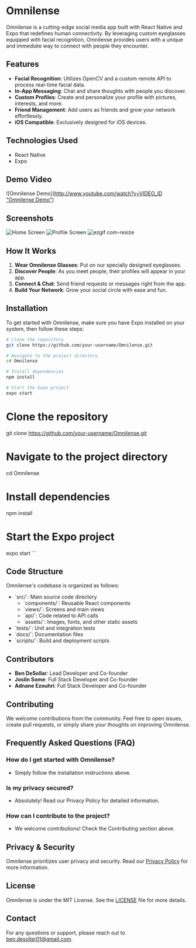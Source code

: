 # Omnilense

Omnilense is a cutting-edge social media app built with React Native and Expo that redefines human connectivity. By leveraging custom eyeglasses equipped with facial recognition, Omnilense provides users with a unique and immediate way to connect with people they encounter.

## Features

- **Facial Recognition**: Utilizes OpenCV and a custom remote API to process real-time facial data.
- **In-App Messaging**: Chat and share thoughts with people you discover.
- **Custom Profiles**: Create and personalize your profile with pictures, interests, and more.
- **Friend Management**: Add users as friends and grow your network effortlessly.
- **iOS Compatible**: Exclusively designed for iOS devices.

## Technologies Used

- React Native
- Expo

## Demo Video

![Omnilense Demo]([http://www.youtube.com/watch?v=VIDEO_ID "Omnilense Demo"](https://www.youtube.com/watch?v=en4AzZk6zWw&list=TLGGA1rk4rFpHYMyODA3MjAyMw))

## Screenshots

![Home Screen](url-to-home-screen)
![Profile Screen](url-to-profile-screen)
![ezgif com-resize](https://user-images.githubusercontent.com/71299314/230247563-45df9ba0-3a60-49b2-964c-801941a67b49.gif)

## How It Works

1. **Wear Omnilense Glasses**: Put on our specially designed eyeglasses.
2. **Discover People**: As you meet people, their profiles will appear in your app.
3. **Connect & Chat**: Send friend requests or messages right from the app.
4. **Build Your Network**: Grow your social circle with ease and fun.

## Installation

To get started with Omnilense, make sure you have Expo installed on your system, then follow these steps:

```bash
# Clone the repository
git clone https://github.com/your-username/Omnilense.git

# Navigate to the project directory
cd Omnilense

# Install dependencies
npm install

# Start the Expo project
expo start
```

# Clone the repository
git clone https://github.com/your-username/Omnilense.git

# Navigate to the project directory
cd Omnilense

# Install dependencies
npm install

# Start the Expo project
expo start
\`\`\`

## Code Structure

Omnilense's codebase is organized as follows:

- \`src/\`: Main source code directory
  - \`components/\`: Reusable React components
  - \`views/\`: Screens and main views
  - \`api/\`: Code related to API calls
  - \`assets/\`: Images, fonts, and other static assets
- \`tests/\`: Unit and integration tests
- \`docs/\`: Documentation files
- \`scripts/\`: Build and deployment scripts

## Contributors

- **Ben DeSollar**: Lead Developer and Co-founder
- **Joslin Some**: Full Stack Developer and Co-founder
- **Adnane Ezouhri**: Full Stack Developer and Co-founder

## Contributing

We welcome contributions from the community. Feel free to open issues, create pull requests, or simply share your thoughts on improving Omnilense.

## Frequently Asked Questions (FAQ)

### How do I get started with Omnilense?
- Simply follow the installation instructions above.

### Is my privacy secured?
- Absolutely! Read our Privacy Policy for detailed information.

### How can I contribute to the project?
- We welcome contributions! Check the Contributing section above.

## Privacy & Security

Omnilense prioritizes user privacy and security. Read our [Privacy Policy](PRIVACY_POLICY.md) for more information.

## License

Omnilense is under the MIT License. See the [LICENSE](LICENSE.md) file for more details.

## Contact

For any questions or support, please reach out to [ben.desollar01@gmail.com](mailto:ben.desollar01@gmail.com).
